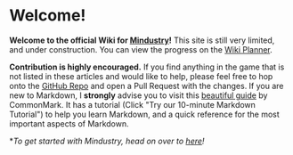# Welcome!

**Welcome to the official Wiki for [Mindustry](https://github.com/Anuken/Mindustry)!** This site is still very limited, and under construction. You can view the progress on the [Wiki Planner](https://docs.google.com/spreadsheets/d/1wIRdj09dGPf28hX6y-YM_uP2Xp78T11raeDPbm21Ee8/edit?usp=sharing). 

**Contribution is highly encouraged.** If you find anything in the game that is not listed in these articles and would like to help, please feel free to hop onto the [GitHub Repo](https://github.com/MindustryGame/wiki) and open a Pull Request with the changes. If you are new to Markdown, I **strongly** advise you to visit this [beautiful guide](https://commonmark.org/help/) by CommonMark. It has a tutorial (Click "Try our 10-minute Markdown Tutorial") to help you learn Markdown, and a quick reference for the most important aspects of Markdown.

**To get started with Mindustry, head on over to [here](GettingStarted.md)!*
